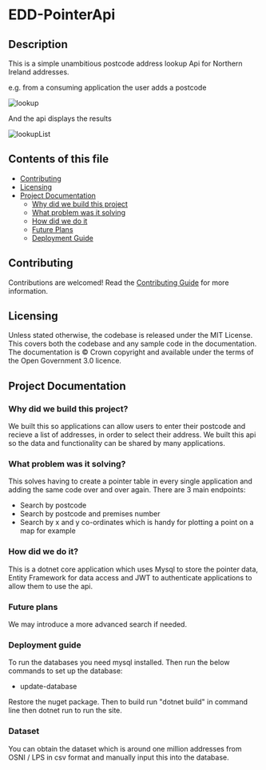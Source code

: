# EDD-PointerApi

## Description
This is a simple unambitious postcode address lookup Api for Northern Ireland addresses.

e.g. from a consuming application the user adds a postcode

![lookup](https://user-images.githubusercontent.com/66303816/121494861-05f19b80-c9d1-11eb-8656-414decdb57ee.png)

And the api displays the results

![lookupList](https://user-images.githubusercontent.com/66303816/121495064-333e4980-c9d1-11eb-9a69-14120ea3de8e.png)


## Contents of this file

- [Contributing](#contributing)
- [Licensing](#licensing)
- [Project Documentation](#project-documentation)
    - [Why did we build this project](#why-did-we-build-this-project)
    - [What problem was it solving](#what-problem-was-it-solving)
    - [How did we do it](#how-did-we-do-it)
    - [Future Plans](#future-plans)
    - [Deployment Guide](#deployment-guide)

## Contributing

Contributions are welcomed! Read the [Contributing Guide](./docs/contributing/Index.md) for more information.

## Licensing

Unless stated otherwise, the codebase is released under the MIT License. This covers both the codebase and any sample code in the documentation. The documentation is © Crown copyright and available under the terms of the Open Government 3.0 licence.

## Project Documentation

### Why did we build this project?

We built this so applications can allow users to enter their postcode and recieve a list of addresses, in order to select their address. We built this api so the data and functionality can be shared by many applications.

### What problem was it solving?

This solves having to create a pointer table in every single application and adding the same code over and over again. There are 3 main endpoints:

- Search by postcode
- Search by postcode and premises number
- Search by x and y co-ordinates which is handy for plotting a point on a map for example

### How did we do it?

This is a dotnet core application which uses Mysql to store the pointer data, Entity Framework for data access and JWT to authenticate applications to allow them to use the api.

### Future plans

We may introduce a more advanced search if needed.

### Deployment guide

To run the databases you need mysql installed. Then run the below commands to set up the database:

- update-database

Restore the nuget package. Then to build run "dotnet build" in command line then dotnet run to run the site.

### Dataset

You can obtain the dataset which is around one million addresses from OSNI / LPS in csv format and manually input this into the database.



